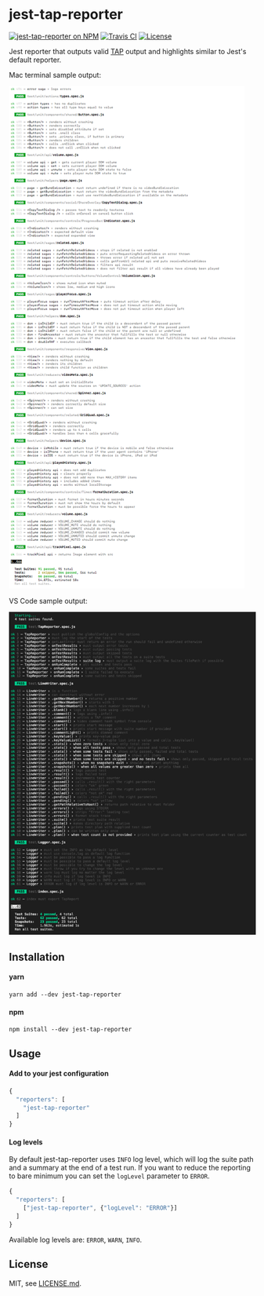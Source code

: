 # jest-tap-reporter

[travis-badge]: https://api.travis-ci.org/MailOnline/jest-tap-reporter.svg?branch=master
[travis]: https://travis-ci.org/MailOnline/jest-tap-reporter
[npm-badge]: https://img.shields.io/npm/v/jest-tap-reporter.svg
[npm]: https://www.npmjs.com/package/jest-tap-reporter
[license-badge]: https://img.shields.io/badge/license-MIT-orange.svg
[license]: ./LICENSE

[![jest-tap-reporter on NPM][npm-badge]][npm] [![Travis CI][travis-badge]][travis] [![License][license-badge]][license]

Jest reporter that outputs valid [TAP](https://testanything.org/tap-specification.html) output and highlights similar to Jest's default reporter.


Mac terminal sample output:

![jest-tap-reporter exaple Mac](./docs/example-mac.png)

VS Code sample output:

![jest-tap-reporter exaple VS Code](./docs/example-vscode.png)

## Installation

#### yarn
```shell
yarn add --dev jest-tap-reporter
```

#### npm
```shell
npm install --dev jest-tap-reporter
```

## Usage

#### Add to your jest configuration

```javascript
{
  "reporters": [
    "jest-tap-reporter"
  ]
}
```

#### Log levels

By default jest-tap-reporter uses `INFO` log level, which will log the suite path and a summary at the end of a test run.
If you want to reduce the reporting to bare minimum you can set the `logLevel` parameter to `ERROR`.

```javascript
{
  "reporters": [
    ["jest-tap-reporter", {"logLevel": "ERROR"}]
  ]
}
```

Available log levels are: `ERROR`, `WARN`, `INFO`.

## License

MIT, see [LICENSE.md](./LICENSE).
